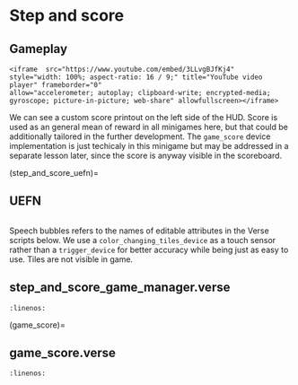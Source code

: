 # Step and score

## Gameplay

```{raw} html
<iframe  src="https://www.youtube.com/embed/3LLvgBJfKj4" 
style="width: 100%; aspect-ratio: 16 / 9;" title="YouTube video player" frameborder="0" 
allow="accelerometer; autoplay; clipboard-write; encrypted-media; gyroscope; picture-in-picture; web-share" allowfullscreen></iframe>
```

We can see a custom score printout on the left side of the HUD. Score is used as an general mean of reward in all minigames here, but that could be additionally tailored in the further development. The `game_score` device implementation is just techicaly in this minigame but may be addressed in a separate lesson later, since the score is anyway visible in the scoreboard.

(step_and_score_uefn)=
## UEFN

```{thumbnail} step_and_score_editor.svg
```

Speech bubbles refers to the names of editable attributes in the Verse scripts below. We use a `color_changing_tiles_device` as a touch sensor rather than a `trigger_device` for better accuracy while being just as easy to use. Tiles are not visible in game.

## step_and_score_game_manager.verse
```{literalinclude} ../_code_samples/step_and_score_game_manager.verse
:linenos:
```

(game_score)=
## game_score.verse
```{literalinclude} ../_code_samples/game_score.verse
:linenos:
```